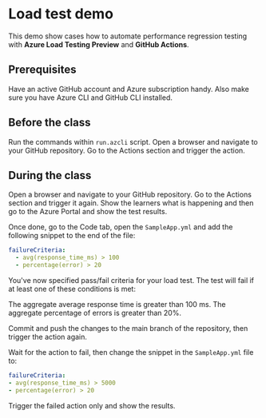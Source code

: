 # Load test demo

This demo show cases how to automate performance regression testing with **Azure Load Testing Preview** and **GitHub Actions**.

## Prerequisites

Have an active GitHub account and Azure subscription handy. Also make sure you have Azure CLI and GitHub CLI installed.

## Before the class

Run the commands within `run.azcli` script. Open a browser and navigate to your GitHub repository. Go to the Actions section and trigger the action.

## During the class

Open a browser and navigate to your GitHub repository. Go to the Actions section and trigger it again. Show the learners what is happening and then go to the Azure Portal and show the test results.

Once done, go to the Code tab, open the `SampleApp.yml` and add the following snippet to the end of the file:

```yaml
failureCriteria:
  - avg(response_time_ms) > 100
  - percentage(error) > 20
```

You've now specified pass/fail criteria for your load test. The test will fail if at least one of these conditions is met:

The aggregate average response time is greater than 100 ms.
The aggregate percentage of errors is greater than 20%.

Commit and push the changes to the main branch of the repository, then trigger the action again.

Wait for the action to fail, then change the snippet in the `SampleApp.yml` file to:

```yaml
failureCriteria:
- avg(response_time_ms) > 5000
- percentage(error) > 20
```

Trigger the failed action only and show the results.
